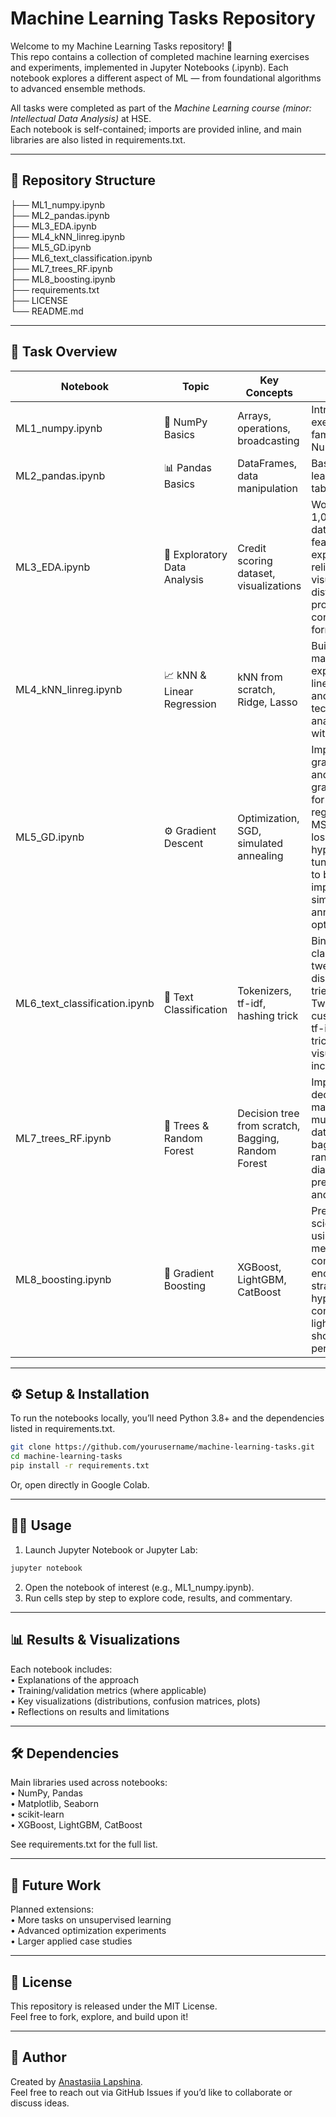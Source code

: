 # Machine Learning Tasks Repository

Welcome to my Machine Learning Tasks repository! 🚀  
This repo contains a collection of completed machine learning exercises and experiments, implemented in Jupyter Notebooks (.ipynb). Each notebook explores a different aspect of ML — from foundational algorithms to advanced ensemble methods.  

All tasks were completed as part of the *Machine Learning course (minor: Intellectual Data Analysis)* at HSE.  
Each notebook is self-contained; imports are provided inline, and main libraries are also listed in requirements.txt.  

---

## 📂 Repository Structure  

├── ML1_numpy.ipynb  
├── ML2_pandas.ipynb  
├── ML3_EDA.ipynb  
├── ML4_kNN_linreg.ipynb  
├── ML5_GD.ipynb  
├── ML6_text_classification.ipynb  
├── ML7_trees_RF.ipynb  
├── ML8_boosting.ipynb  
├── requirements.txt  
├── LICENSE  
└── README.md  

---

## 📑 Task Overview  

| Notebook | Topic | Key Concepts | Notes |
|----------|-------|--------------|-------|
| ML1_numpy.ipynb | 🔰 NumPy Basics | Arrays, operations, broadcasting | Introductory exercises to get familiar with NumPy. |
| ML2_pandas.ipynb | 📊 Pandas Basics | DataFrames, data manipulation | Basic exercises to learn pandas for tabular data. |
| ML3_EDA.ipynb | 🔎 Exploratory Data Analysis | Credit scoring dataset, visualizations | Worked with 1,000-client dataset (20 features + target), explored credit reliability, visualized distributions, and proposed conditional scoring formula. |
| ML4_kNN_linreg.ipynb | 📈 kNN & Linear Regression | kNN from scratch, Ridge, Lasso | Built kNN algorithm manually, experimented with linear regression and regularization techniques, analyzed results with illustrations. |
| ML5_GD.ipynb | ⚙️ Gradient Descent | Optimization, SGD, simulated annealing | Implemented gradient descent and stochastic gradient descent for linear regression, added MSE and MSEL2 loss, hyperparameter tuning, compared to baseline, also implemented simulated annealing optimization. |
| ML6_text_classification.ipynb | 📝 Text Classification | Tokenizers, tf-idf, hashing trick | Binary classification of tweets about disasters/incidents; tried TweetTokenizer, custom tokenizers, tf-idf, hashing trick; results and visualizations included. |
| ML7_trees_RF.ipynb | 🌳 Trees & Random Forest | Decision tree from scratch, Bagging, Random Forest | Implemented decision tree manually, tested on mushrooms dataset; applied bagging and random forest for diabetes prediction; results and plots provided. |
| ML8_boosting.ipynb | 🚀 Gradient Boosting | XGBoost, LightGBM, CatBoost | Predicted data scientists’ salaries using boosting methods; compared encoding strategies, tuned hyperparameters, concluded lightgbm Regressor showed best performance. |

---

## ⚙️ Setup & Installation  

To run the notebooks locally, you’ll need Python 3.8+ and the dependencies listed in requirements.txt.  

```bash
git clone https://github.com/yourusername/machine-learning-tasks.git
cd machine-learning-tasks
pip install -r requirements.txt
```

Or, open directly in Google Colab.  

---

## 🧑‍💻 Usage  

1. Launch Jupyter Notebook or Jupyter Lab:  

```bash
jupyter notebook
```

2. Open the notebook of interest (e.g., ML1_numpy.ipynb).  
3. Run cells step by step to explore code, results, and commentary.  

---

## 📊 Results & Visualizations  

Each notebook includes:  
 • Explanations of the approach  
 • Training/validation metrics (where applicable)  
 • Key visualizations (distributions, confusion matrices, plots)  
 • Reflections on results and limitations  

---

## 🛠 Dependencies  

Main libraries used across notebooks:  
 • NumPy, Pandas  
 • Matplotlib, Seaborn  
 • scikit-learn  
 • XGBoost, LightGBM, CatBoost  

See requirements.txt for the full list.  

---

## 🌟 Future Work  

Planned extensions:  
 • More tasks on unsupervised learning  
 • Advanced optimization experiments  
 • Larger applied case studies  

---

## 📜 License  

This repository is released under the MIT License.  
Feel free to fork, explore, and build upon it!  

---

## 👤 Author  

Created by [Anastasiia Lapshina](https://github.com/lapshinaaa).  
Feel free to reach out via GitHub Issues if you’d like to collaborate or discuss ideas.  
